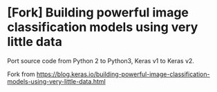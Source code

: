# [Fork] Building powerful image classification models using very little data
Port source code from Python 2 to Python3, Keras v1 to Keras v2.

Fork from https://blog.keras.io/building-powerful-image-classification-models-using-very-little-data.html